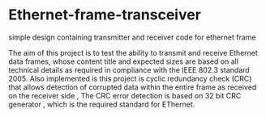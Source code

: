 # Ethernet-frame-transceiver
simple design containing transmitter and receiver code for ethernet frame

The aim of this project is to test the ability to transmit and receive Ethernet data frames, whose content title and expected sizes are based on all technical details as required in compliance with the IEEE 802.3 standard 2005. Also implemented is this project is cyclic redundancy check (CRC) that allows detection of corrupted data within the entire frame as received on the receiver side , The CRC error detection is based on 32 bit CRC generator , which is the required standard for EThernet.
